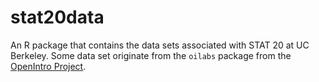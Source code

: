 # stat20data

An R package that contains the data sets associated with STAT 20 at UC Berkeley. Some data set originate from the `oilabs` package from the [OpenIntro Project](https://openintro.org/).
